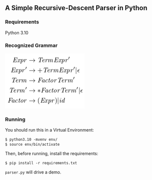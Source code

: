 ## A Simple Recursive-Descent Parser in Python

### Requirements

Python 3.10

### Recognized Grammar

![recognized grammar](img/grammar.png)

### Running

You should run this in a Virtual Environment:

```
$ python3.10 -mvenv env/
$ source env/bin/activate
```

Then, before running, install the requirements:

```
$ pip install -r requirements.txt
```

`parser.py` will drive a demo.

